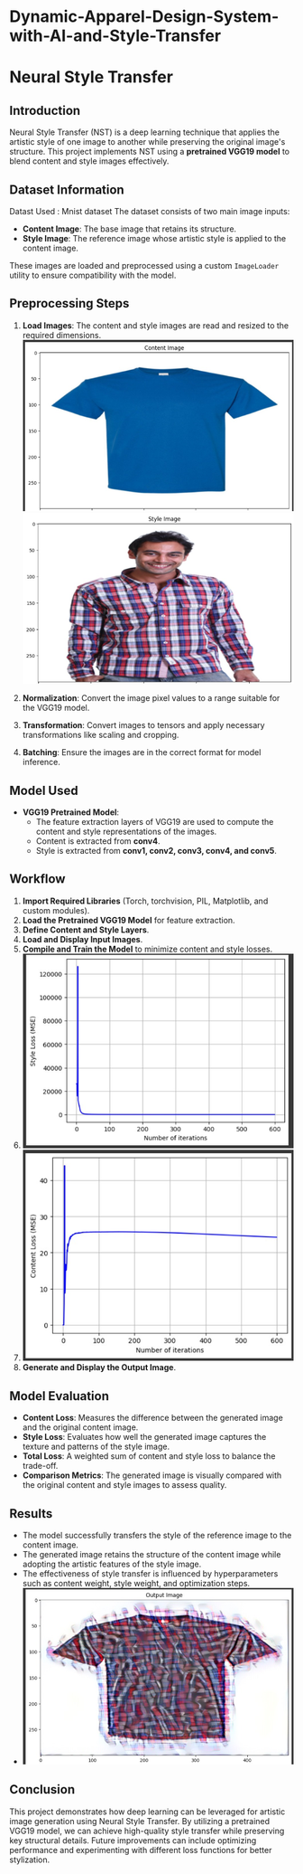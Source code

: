 # Dynamic-Apparel-Design-System-with-AI-and-Style-Transfer
# Neural Style Transfer

## Introduction
Neural Style Transfer (NST) is a deep learning technique that applies the artistic style of one image to another while preserving the original image's structure. This project implements NST using a **pretrained VGG19 model** to blend content and style images effectively.

## Dataset Information
Datast Used : Mnist dataset
The dataset consists of two main image inputs:
- **Content Image**: The base image that retains its structure.
- **Style Image**: The reference image whose artistic style is applied to the content image.

These images are loaded and preprocessed using a custom `ImageLoader` utility to ensure compatibility with the model.

## Preprocessing Steps
1. **Load Images**: The content and style images are read and resized to the required dimensions.
   ![Alt Text](Images/1.jpg)
  ![Alt Text](Images/2.jpg)

3. **Normalization**: Convert the image pixel values to a range suitable for the VGG19 model.
4. **Transformation**: Convert images to tensors and apply necessary transformations like scaling and cropping.
5. **Batching**: Ensure the images are in the correct format for model inference.

## Model Used
- **VGG19 Pretrained Model**: 
  - The feature extraction layers of VGG19 are used to compute the content and style representations of the images.
  - Content is extracted from **conv4**.
  - Style is extracted from **conv1, conv2, conv3, conv4, and conv5**.

## Workflow
1. **Import Required Libraries** (Torch, torchvision, PIL, Matplotlib, and custom modules).
2. **Load the Pretrained VGG19 Model** for feature extraction.
3. **Define Content and Style Layers**.
4. **Load and Display Input Images**.
5. **Compile and Train the Model** to minimize content and style losses.
6. ![Alt Text](Images/3.jpg)
7. ![Alt Text](Images/4.jpg)
8. **Generate and Display the Output Image**.

## Model Evaluation
- **Content Loss**: Measures the difference between the generated image and the original content image.
- **Style Loss**: Evaluates how well the generated image captures the texture and patterns of the style image.
- **Total Loss**: A weighted sum of content and style loss to balance the trade-off.
- **Comparison Metrics**: The generated image is visually compared with the original content and style images to assess quality.

## Results
- The model successfully transfers the style of the reference image to the content image.
- The generated image retains the structure of the content image while adopting the artistic features of the style image.
- The effectiveness of style transfer is influenced by hyperparameters such as content weight, style weight, and optimization steps.
- ![Alt Text](Images/5.jpg)

## Conclusion
This project demonstrates how deep learning can be leveraged for artistic image generation using Neural Style Transfer. By utilizing a pretrained VGG19 model, we can achieve high-quality style transfer while preserving key structural details. Future improvements can include optimizing performance and experimenting with different loss functions for better stylization.

